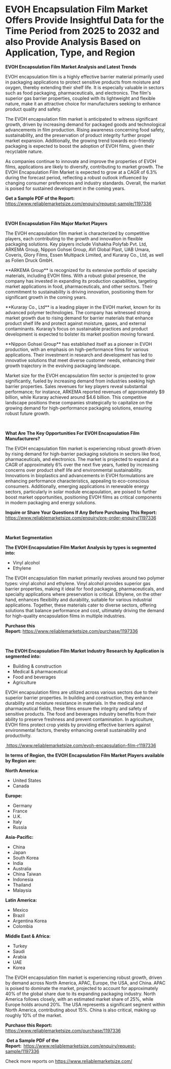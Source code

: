 <p><h1>EVOH Encapsulation Film Market Offers Provide Insightful Data for the Time Period from 2025 to 2032 and also Provide Analysis Based on Application, Type, and Region</h1></p><p><strong>EVOH Encapsulation Film Market Analysis and Latest Trends</strong></p>
<p><p>EVOH encapsulation film is a highly effective barrier material primarily used in packaging applications to protect sensitive products from moisture and oxygen, thereby extending their shelf life. It is especially valuable in sectors such as food packaging, pharmaceuticals, and electronics. The film's superior gas barrier properties, coupled with its lightweight and flexible nature, make it an attractive choice for manufacturers seeking to enhance product quality and safety.</p><p>The EVOH encapsulation film market is anticipated to witness significant growth, driven by increasing demand for packaged goods and technological advancements in film production. Rising awareness concerning food safety, sustainability, and the preservation of product integrity further propel market expansion. Additionally, the growing trend towards eco-friendly packaging is expected to boost the adoption of EVOH films, given their recyclable nature.</p><p>As companies continue to innovate and improve the properties of EVOH films, applications are likely to diversify, contributing to market growth. The EVOH Encapsulation Film Market is expected to grow at a CAGR of 6.3% during the forecast period, reflecting a robust outlook influenced by changing consumer preferences and industry standards. Overall, the market is poised for sustained development in the coming years.</p></p>
<p><strong>Get a Sample PDF of the Report:&nbsp;</strong> <a href="https://www.reliablemarketsize.com/enquiry/request-sample/1197336?utm_campaign=3092&utm_medium=2&utm_source=Github&utm_content=ia&utm_term=03042025&utm_id=evoh-encapsulation-film">https://www.reliablemarketsize.com/enquiry/request-sample/1197336</a></p>
<p>&nbsp;</p>
<p><strong>EVOH Encapsulation Film Major Market Players</strong></p>
<p><p>The EVOH encapsulation film market is characterized by competitive players, each contributing to the growth and innovation in flexible packaging solutions. Key players include Vishakha Polyfab Pvt. Ltd, ARKEMA Group, Nippon Gohsei Group, AVI Global Plast, UAB Umara, Coveris, Glory Films, Essen Multipack Limited, and Kuraray Co., Ltd, as well as Folien Druck GmbH.</p><p>**ARKEMA Group** is recognized for its extensive portfolio of specialty materials, including EVOH films. With a robust global presence, the company has invested in expanding its production capabilities, targeting market applications in food, pharmaceuticals, and other sectors. Their commitment to sustainability is driving innovation, positioning them for significant growth in the coming years.</p><p>**Kuraray Co., Ltd** is a leading player in the EVOH market, known for its advanced polymer technologies. The company has witnessed strong market growth due to rising demand for barrier materials that enhance product shelf life and protect against moisture, gases, and external contaminants. Kuraray’s focus on sustainable practices and product development is expected to bolster its market position moving forward.</p><p>**Nippon Gohsei Group** has established itself as a pioneer in EVOH production, with an emphasis on high-performance films for various applications. Their investment in research and development has led to innovative solutions that meet diverse customer needs, enhancing their growth trajectory in the evolving packaging landscape.</p><p>Market size for the EVOH encapsulation film sector is projected to grow significantly, fueled by increasing demand from industries seeking high barrier properties. Sales revenues for key players reveal substantial performance; for instance, ARKEMA reported revenues of approximately $9 billion, while Kuraray achieved around $4.6 billion. This competitive landscape positions these companies strategically to capitalize on the growing demand for high-performance packaging solutions, ensuring robust future growth.</p></p>
<p>&nbsp;</p>
<p><strong>What Are The Key Opportunities For EVOH Encapsulation Film Manufacturers?</strong></p>
<p><p>The EVOH encapsulation film market is experiencing robust growth driven by rising demand for high-barrier packaging solutions in sectors like food, pharmaceuticals, and electronics. The market is projected to expand at a CAGR of approximately 6% over the next five years, fueled by increasing concerns over product shelf life and environmental sustainability. Innovations in bioplastics and advancements in EVOH formulations are enhancing performance characteristics, appealing to eco-conscious consumers. Additionally, emerging applications in renewable energy sectors, particularly in solar module encapsulation, are poised to further boost market opportunities, positioning EVOH films as critical components in modern packaging and energy solutions.</p></p>
<p><strong>Inquire or Share Your Questions If Any Before Purchasing This Report:</strong> <a href="https://www.reliablemarketsize.com/enquiry/pre-order-enquiry/1197336?utm_campaign=3092&utm_medium=2&utm_source=Github&utm_content=ia&utm_term=03042025&utm_id=evoh-encapsulation-film">https://www.reliablemarketsize.com/enquiry/pre-order-enquiry/1197336</a></p>
<p>&nbsp;</p>
<p><strong>Market Segmentation</strong></p>
<p><strong>The EVOH Encapsulation Film Market Analysis by types is segmented into:</strong></p>
<p><ul><li>Vinyl alcohol</li><li>Ethylene</li></ul></p>
<p><p>The EVOH encapsulation film market primarily revolves around two polymer types: vinyl alcohol and ethylene. Vinyl alcohol provides superior gas barrier properties, making it ideal for food packaging, pharmaceuticals, and specialty applications where preservation is critical. Ethylene, on the other hand, enhances flexibility and durability, suitable for various industrial applications. Together, these materials cater to diverse sectors, offering solutions that balance performance and cost, ultimately driving the demand for high-quality encapsulation films in multiple industries.</p></p>
<p><strong>Purchase this Report:&nbsp;</strong><a href="https://www.reliablemarketsize.com/purchase/1197336?utm_campaign=3092&utm_medium=2&utm_source=Github&utm_content=ia&utm_term=03042025&utm_id=evoh-encapsulation-film">https://www.reliablemarketsize.com/purchase/1197336</a></p>
<p>&nbsp;</p>
<p><strong>The EVOH Encapsulation Film Market Industry Research by Application is segmented into:</strong></p>
<p><ul><li>Building & construction</li><li>Medical & pharmaceutical</li><li>Food and beverages</li><li>Agriculture</li></ul></p>
<p><p>EVOH encapsulation films are utilized across various sectors due to their superior barrier properties. In building and construction, they enhance durability and moisture resistance in materials. In the medical and pharmaceutical fields, these films ensure the integrity and safety of sensitive products. The food and beverages industry benefits from their ability to preserve freshness and prevent contamination. In agriculture, EVOH films protect crop yields by providing effective barriers against environmental factors, thereby enhancing overall sustainability and productivity.</p></p>
<p><a href="https://www.reliablemarketsize.com/evoh-encapsulation-film-r1197336?utm_campaign=3092&utm_medium=2&utm_source=Github&utm_content=ia&utm_term=03042025&utm_id=evoh-encapsulation-film">&nbsp;https://www.reliablemarketsize.com/evoh-encapsulation-film-r1197336</a></p>
<p><strong>In terms of Region, the EVOH Encapsulation Film Market Players available by Region are:</strong></p>
<p>
    <p> <strong> North America: </strong>
        <ul>
            <li>United States</li>
            <li>Canada</li>
        </ul>
        </p> 
    <p> <strong> Europe: </strong>
        <ul>
            <li>Germany</li>
            <li>France</li>
            <li>U.K.</li>
            <li>Italy</li>
            <li>Russia</li>
        </ul>
        </p> 
    <p> <strong> Asia-Pacific: </strong>
        <ul>
            <li>China</li>
            <li>Japan</li>
            <li>South Korea</li>
            <li>India</li>
            <li>Australia</li>
            <li>China Taiwan</li>
            <li>Indonesia</li>
            <li>Thailand</li>
            <li>Malaysia</li>
        </ul>
        </p> 
    <p> <strong> Latin America: </strong>
        <ul>
            <li>Mexico</li>
            <li>Brazil</li>
            <li>Argentina Korea</li>
            <li>Colombia</li>
        </ul>
        </p> 
    <p> <strong> Middle East & Africa: </strong>
        <ul>
            <li>Turkey</li>
            <li>Saudi</li>
            <li>Arabia</li>
            <li>UAE</li>
            <li>Korea</li>
        </ul>
    </p>
    </p>
<p><p>The EVOH encapsulation film market is experiencing robust growth, driven by demand across North America, APAC, Europe, the USA, and China. APAC is poised to dominate the market, projected to account for approximately 40% of the global share due to its expanding packaging industry. North America follows closely, with an estimated market share of 25%, while Europe holds around 20%. The USA represents a significant segment within North America, contributing about 15%. China is also critical, making up roughly 10% of the market.</p></p>
<p><strong>Purchase this Report: </strong><a href="https://www.reliablemarketsize.com/purchase/1197336?utm_campaign=3092&utm_medium=2&utm_source=Github&utm_content=ia&utm_term=03042025&utm_id=evoh-encapsulation-film">https://www.reliablemarketsize.com/purchase/1197336</a></p>
<p>&nbsp;<strong>Get a Sample PDF of the Report:&nbsp;&nbsp;</strong><a href="https://www.reliablemarketsize.com/enquiry/request-sample/1197336?utm_campaign=3092&utm_medium=2&utm_source=Github&utm_content=ia&utm_term=03042025&utm_id=evoh-encapsulation-film">https://www.reliablemarketsize.com/enquiry/request-sample/1197336</a></p>
<p><strong></strong></p>
<p>Check more reports on <a href="https://www.reliablemarketsize.com/?utm_campaign=3092&utm_medium=2&utm_source=Github&utm_content=ia&utm_term=03042025&utm_id=evoh-encapsulation-film">https://www.reliablemarketsize.com/</a></p>
